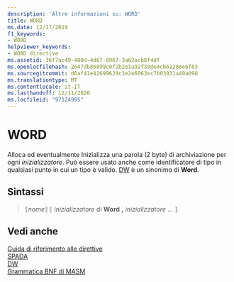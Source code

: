 ```yaml
---
description: 'Altre informazioni su: WORD'
title: WORD
ms.date: 12/17/2019
f1_keywords:
- WORD
helpviewer_keywords:
- WORD directive
ms.assetid: 36f7ac49-480d-4d67-8967-3a62acb8f4df
ms.openlocfilehash: 2647db86899c0f2b2e1a92f39de4cb61286e6f03
ms.sourcegitcommit: d6af41e42699628c3e2e6063ec7b03931a49a098
ms.translationtype: MT
ms.contentlocale: it-IT
ms.lasthandoff: 12/11/2020
ms.locfileid: "97124995"
---
```

# <a name="word"></a>WORD

Alloca ed eventualmente Inizializza una parola (2 byte) di archiviazione per ogni *inizializzatore*. Può essere usato anche come identificatore di tipo in qualsiasi punto in cui un tipo è valido. [DW](dw.md) è un sinonimo di **Word**.

## <a name="syntax"></a>Sintassi

> ⟦*nome*⟧ ⟦ *inizializzatore* di **Word** __,__ *inizializzatore* ... ⟧

## <a name="see-also"></a>Vedi anche

[Guida di riferimento alle direttive](directives-reference.md)\
[SPADA](sword.md)\
[DW](dw.md)\
[Grammatica BNF di MASM](masm-bnf-grammar.md)
